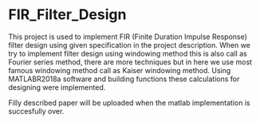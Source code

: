 # FIR_Filter_Design
This project is used to implement FIR (Finite Duration Impulse Response) filter design using given specification in the project description. When we try to implement filter design using windowing method this is also call as Fourier series method, there are more techniques but in here we use most famous windowing method call as Kaiser windowing method. Using MATLABR2018a software and building functions these calculations for designing were implemented.

Filly described paper will be uploaded when the matlab implementation is succesfully over.
